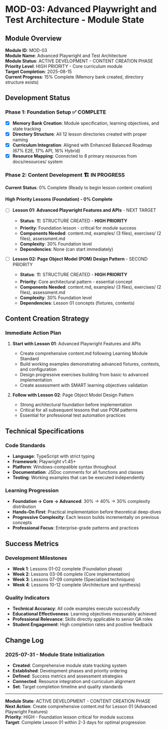 # MOD-03: Advanced Playwright and Test Architecture - Module State

## Module Overview
**Module ID**: MOD-03  
**Module Name**: Advanced Playwright and Test Architecture  
**Module Status**: ACTIVE DEVELOPMENT - CONTENT CREATION PHASE  
**Priority Level**: HIGH PRIORITY - Core curriculum module  
**Target Completion**: 2025-08-15  
**Current Progress**: 15% Complete (Memory bank created, directory structure exists)

## Development Status

### Phase 1: Foundation Setup ✅ COMPLETE
- [x] **Memory Bank Creation**: Module specification, learning objectives, and state tracking
- [x] **Directory Structure**: All 12 lesson directories created with proper naming
- [x] **Curriculum Integration**: Aligned with Enhanced Balanced Roadmap (67% E2E, 17% API, 16% Hybrid)
- [x] **Resource Mapping**: Connected to 8 primary resources from docs/resources/ system

### Phase 2: Content Development 🏗️ IN PROGRESS
**Current Status**: 0% Complete (Ready to begin lesson content creation)

#### High Priority Lessons (Foundation) - 0% Complete
- [ ] **Lesson 01: Advanced Playwright Features and APIs** - NEXT TARGET
  - **Status**: 🏗️ STRUCTURE CREATED - **HIGH PRIORITY**
  - **Priority**: Foundation lesson - critical for module success
  - **Components Needed**: content.md, examples/ (3 files), exercises/ (2 files), assessment.md
  - **Complexity**: 30% Foundation level
  - **Dependencies**: None (can start immediately)

- [ ] **Lesson 02: Page Object Model (POM) Design Pattern** - SECOND PRIORITY
  - **Status**: 🏗️ STRUCTURE CREATED - **HIGH PRIORITY**  
  - **Priority**: Core architectural pattern - essential concept
  - **Components Needed**: content.md, examples/ (3 files), exercises/ (2 files), assessment.md
  - **Complexity**: 30% Foundation level
  - **Dependencies**: Lesson 01 concepts (fixtures, contexts)

## Content Creation Strategy

### Immediate Action Plan
1. **Start with Lesson 01**: Advanced Playwright Features and APIs
   - Create comprehensive content.md following Learning Module Standard
   - Build working examples demonstrating advanced fixtures, contexts, and configuration
   - Design progressive exercises building from basic to advanced implementation
   - Create assessment with SMART learning objectives validation

2. **Follow with Lesson 02**: Page Object Model Design Pattern
   - Strong architectural foundation before implementation
   - Critical for all subsequent lessons that use POM patterns
   - Essential for professional test automation practices

## Technical Specifications

### Code Standards
- **Language**: TypeScript with strict typing
- **Framework**: Playwright v1.45+
- **Platform**: Windows-compatible syntax throughout
- **Documentation**: JSDoc comments for all functions and classes
- **Testing**: Working examples that can be executed independently

### Learning Progression
- **Foundation → Core → Advanced**: 30% → 40% → 30% complexity distribution
- **Hands-On First**: Practical implementation before theoretical deep-dives
- **Progressive Complexity**: Each lesson builds incrementally on previous concepts
- **Professional Focus**: Enterprise-grade patterns and practices

## Success Metrics

### Development Milestones
- **Week 1**: Lessons 01-02 complete (Foundation phase)
- **Week 2**: Lessons 03-06 complete (Core implementation)
- **Week 3**: Lessons 07-09 complete (Specialized techniques)
- **Week 4**: Lessons 10-12 complete (Architecture and synthesis)

### Quality Indicators
- **Technical Accuracy**: All code examples execute successfully
- **Educational Effectiveness**: Learning objectives measurably achieved
- **Professional Relevance**: Skills directly applicable to senior QA roles
- **Student Engagement**: High completion rates and positive feedback

## Change Log

### 2025-07-31 - Module State Initialization
- **Created**: Comprehensive module state tracking system
- **Established**: Development phases and priority ordering
- **Defined**: Success metrics and assessment strategies
- **Connected**: Resource integration and curriculum alignment
- **Set**: Target completion timeline and quality standards

---

**Module State**: ACTIVE DEVELOPMENT - CONTENT CREATION PHASE  
**Next Action**: Create comprehensive content.md for Lesson 01 (Advanced Playwright Features)  
**Priority**: HIGH - Foundation lesson critical for module success  
**Target**: Complete Lesson 01 within 2-3 days for optimal progression